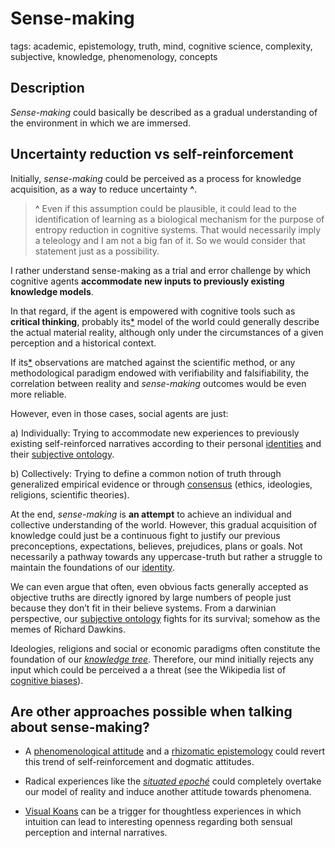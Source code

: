 # Sense-making

tags: academic, epistemology, truth, mind, cognitive science, complexity, subjective, knowledge, phenomenology,  concepts

## Description

*Sense-making* could basically be described as a gradual understanding of the environment in which we are immersed. 

## Uncertainty reduction vs self-reinforcement

Initially, *sense-making* could be perceived as a process for knowledge acquisition, as a way to reduce uncertainty **^**. 

 > **^** Even if this assumption could be plausible, it could lead to the identification of learning as a biological mechanism for the purpose of entropy reduction in cognitive systems. That would necessarily imply a teleology and I am not a big fan of it. So we would consider that statement just as a possibility.

I rather understand sense-making as a trial and error challenge by which cognitive agents **accommodate new inputs to previously existing knowledge models**. 

In that regard, if the agent is empowered with cognitive tools such as **critical thinking**, probably its[*](../notebook/bilingualism/pronouns.md) model of the world could generally describe the actual material reality, although only under the circumstances of a given perception and a historical context.

If its[*](../notebook/bilingualism/pronouns.md) observations are matched against the scientific method, or any methodological paradigm endowed with verifiability and falsifiability, the correlation between reality and *sense-making* outcomes would be even more reliable.

However, even in those cases, social agents are just:

a) Individually: Trying to accommodate new experiences to previously existing self-reinforced narratives according to their personal [identities](identity.md) and their [subjective ontology](subjective_ontology.md).

b) Collectively: Trying to define a common notion of truth through generalized empirical evidence or through [consensus](consensus.md) (ethics, ideologies, religions, scientific theories).

At the end, *sense-making* is **an attempt** to achieve an individual and collective understanding of the world. However, this gradual acquisition of knowledge could just be a continuous fight to justify our previous preconceptions, expectations, believes, prejudices, plans or goals. Not necessarily a pathway towards any uppercase-truth but rather a struggle to maintain the foundations of our [identity](identity.md).

We can even argue that often, even obvious facts generally accepted as objective truths are directly ignored by large numbers of people just because they don’t fit in their believe systems. From a darwinian perspective, our [subjective ontology](subjective_ontology.md) fights for its survival; somehow as the memes of Richard Dawkins. 

Ideologies, religions and social or economic paradigms often constitute the foundation of our [*knowledge tree*](rhizomatic_epistemology.md). Therefore, our mind initially rejects any input which could be perceived a a threat (see the Wikipedia list of [cognitive biases](https://en.wikipedia.org/wiki/List_of_cognitive_biases)). 


## Are other approaches possible when talking about sense-making?

* A [phenomenological attitude](phenomenology.md) and a [rhizomatic epistemology](rhizomatic_epistemology.md) could revert this trend of self-reinforcement and dogmatic attitudes. 

* Radical experiences like the [*situated epoché*](../articles/situated.md) could completely overtake our model of reality and induce another attitude towards phenomena.

* [Visual Koans](visual_koan.md) can be a trigger for thoughtless experiences in which intuition can lead to interesting openness regarding both sensual perception and internal narratives.